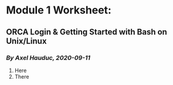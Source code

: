 # Module 1 Worksheet:
## ORCA Login & Getting Started with Bash on Unix/Linux
### *By Axel Hauduc, 2020-09-11*

1. Here
2. There
